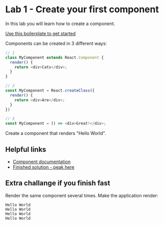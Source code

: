 # Lab 1 - Create your first component

In this lab you will learn how to create a component. 

[Use this boilerplate to get started](https://codepen.io/Hagerstrom/pen/KyqPBR)

Components can be created in 3 different ways:

```javascript
// 1
class MyComponent extends React.Component {
  render() {
    return <div>Cats</div>;
  }
}

// 2
const MyComponent = React.createClass({
  render() {
    return <div>Are</div>;
  }
})

// 3
const MyComponent = () => <div>Great!</div>;
```

Create a component that renders "Hello World".

## Helpful links
- [Component documentation](https://facebook.github.io/react/docs/react-component.html)
- [Finished solution - peak here](https://codepen.io/Hagerstrom/pen/XzgrvL)

## Extra challange if you finish fast

Render the same component several times. Make the application render:

```
Hello World
Hello World
Hello World
Hello World
```
